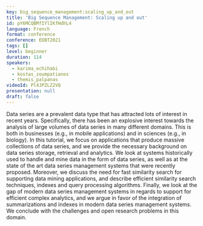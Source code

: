 ```yaml
---
key: big_sequence_management:scaling_up_and_out
title: 'Big Sequence Management: Scaling up and out'
id: pY6MCQBMfIYlIKfHdhL4
language: French
format: conference
conference: EDBT2021
tags: []
level: beginner
duration: 114
speakers:
  - karima_echihabi
  - kostas_zoumpatianos
  - themis_palpanas
videoId: Pl4JPZLZ2VQ
presentation: null
draft: false
---
```

Data series are a prevalent data type that has attracted lots of interest in recent years. Specifically, there has been an explosive interest towards the analysis of large volumes of data series in many different domains. This is both in businesses (e.g., in mobile applications) and in sciences (e.g., in biology). In this tutorial, we focus on applications that produce massive collections of data series, and we provide the necessary background on data series storage, retrieval and analytics. We look at systems historically used to handle and mine data in the form of data series, as well as at the state of the art data series management systems that were recently proposed. Moreover, we discuss the need for fast similarity search for supporting data mining applications, and describe efficient similarity search techniques, indexes and query processing algorithms. Finally, we look at the gap of modern data series management systems in regards to support for efficient complex analytics, and we argue in favor of the integration of summarizations and indexes in modern data series management systems. We conclude with the challenges and open research problems in this domain.